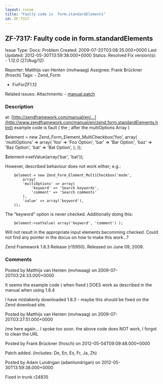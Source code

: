 ```yaml
---
layout: issue
title: "Faulty code in  form.standardElements"
id: ZF-7317
---
```


ZF-7317: Faulty code in form.standardElements
---------------------------------------------

 Issue Type: Docs: Problem Created: 2009-07-20T03:08:35.000+0000 Last Updated: 2012-05-30T13:59:38.000+0000 Status: Resolved Fix version(s): - 1.12.0 (27/Aug/12)
 
 Reporter:  Matthijs van Henten (mvhwaag)  Assignee:  Frank Brückner (frosch)  Tags: - Zend\_Form
- FixForZF1.12
 
 Related issues: 
 Attachments: - [manual.patch](/issues/secure/attachment/15051/manual.patch)
 
### Description

at: [http://zendframework.com/manual/en/…](http://www.zendframework.com/manual/en/zend.form.standardElements.html) example code is fault ( the ; after the multiOptions Array )

$element = new Zend\_Form\_Element\_MultiCheckbox('foo', array( 'multiOptions' => array( 'foo' => 'Foo Option', 'bar' => 'Bar Option', 'baz' => 'Baz Option', 'bat' => 'Bat Option', ); ));

$element->setValue(array('bar', 'bat'));

However, described behaviour does not work either; e.g.:

 
        $element = new Zend_Form_Element_MultiCheckbox('mode',
            array(
            'multiOptions' => array(
                'keyword' => 'Search keywords',
                'comment' => 'Search comments'
            ),
            'value' => array('keyword'),
        )); 


The "keyword" option is never checked. Additionally doing this:

 
        $element->setValue( array('keyword', 'comment') );


Will not result in the appropriate input elements becomming checked. Could not find any pointer in the docus on how to make this work...?

Zend Framework 1.8.3 Release (r15950). Released on June 09, 2009.

 

 

### Comments

Posted by Matthijs van Henten (mvhwaag) on 2009-07-20T03:24:33.000+0000

It seems the example code ( when fixed ) DOES work as described in the manual when using 1.8.4

I have mistakenly downloaded 1.8.3 - maybe this should be fixed on the Zend download site.

 

 

Posted by Matthijs van Henten (mvhwaag) on 2009-07-20T03:27:51.000+0000

/me here again... I spoke too soon. the above code does NOT work, I forgot to clean the URL

 

 

Posted by Frank Brückner (frosch) on 2012-05-04T09:09:48.000+0000

Patch added. (includes: De, En, Es, Fr, Ja, Zh)

 

 

Posted by Adam Lundrigan (adamlundrigan) on 2012-05-30T13:59:38.000+0000

Fixed in trunk r24835

 

 
